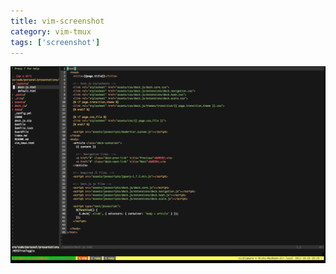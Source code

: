 ```yaml
---
title: vim-screenshot
category: vim-tmux
tags: ['screenshot']
---
```


![Vim Screenshot](/assets/images/vim_tmux/vim-screenshot.png)
